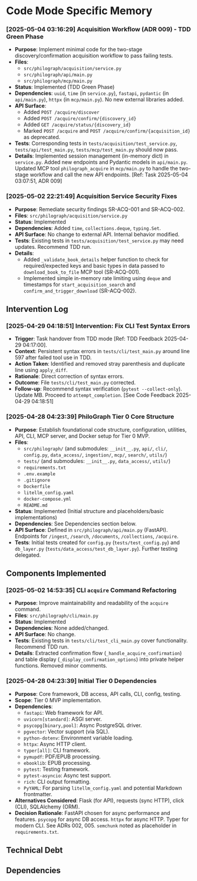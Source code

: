 # Code Mode Specific Memory
<!-- Entries below should be added reverse chronologically (newest first) -->

### [2025-05-04 03:16:29] Acquisition Workflow (ADR 009) - TDD Green Phase
- **Purpose**: Implement minimal code for the two-stage discovery/confirmation acquisition workflow to pass failing tests.
- **Files**:
    - `src/philograph/acquisition/service.py`
    - `src/philograph/api/main.py`
    - `src/philograph/mcp/main.py`
- **Status**: Implemented (TDD Green Phase)
- **Dependencies**: `uuid`, `time` (in `service.py`), `fastapi`, `pydantic` (in `api/main.py`), `httpx` (in `mcp/main.py`). No new external libraries added.
- **API Surface**:
    - Added `POST /acquire/discover`
    - Added `POST /acquire/confirm/{discovery_id}`
    - Added `GET /acquire/status/{discovery_id}`
    - Marked `POST /acquire` and `POST /acquire/confirm/{acquisition_id}` as deprecated.
- **Tests**: Corresponding tests in `tests/acquisition/test_service.py`, `tests/api/test_main.py`, `tests/mcp/test_main.py` should now pass.
- **Details**: Implemented session management (in-memory dict) in `service.py`. Added new endpoints and Pydantic models in `api/main.py`. Updated MCP tool `philograph_acquire` in `mcp/main.py` to handle the two-stage workflow and call the new API endpoints. [Ref: Task 2025-05-04 03:07:51, ADR 009]
### [2025-05-02 22:21:49] Acquisition Service Security Fixes
- **Purpose**: Remediate security findings SR-ACQ-001 and SR-ACQ-002.
- **Files**: `src/philograph/acquisition/service.py`
- **Status**: Implemented
- **Dependencies**: Added `time`, `collections.deque`, `typing.Set`.
- **API Surface**: No change to external API. Internal behavior modified.
- **Tests**: Existing tests in `tests/acquisition/test_service.py` may need updates. Recommend TDD run.
- **Details**:
    - Added `_validate_book_details` helper function to check for required/expected keys and basic types in data passed to `download_book_to_file` MCP tool (SR-ACQ-001).
    - Implemented simple in-memory rate limiting using `deque` and timestamps for `start_acquisition_search` and `confirm_and_trigger_download` (SR-ACQ-002).
<!-- No interventions logged during this implementation phase. -->
## Intervention Log
<!-- Append intervention details using the format below -->
### [2025-04-29 04:18:51] Intervention: Fix CLI Test Syntax Errors
- **Trigger**: Task handover from TDD mode [Ref: TDD Feedback 2025-04-29 04:17:00].
- **Context**: Persistent syntax errors in `tests/cli/test_main.py` around line 597 after failed tool use in TDD.
- **Action Taken**: Identified and removed stray parenthesis and duplicate line using `apply_diff`.
- **Rationale**: Direct correction of syntax errors.
- **Outcome**: File `tests/cli/test_main.py` corrected.
- **Follow-up**: Recommend syntax verification (`pytest --collect-only`). Update MB. Proceed to `attempt_completion`. [See Code Feedback 2025-04-29 04:18:51]
### [2025-04-28 04:23:39] PhiloGraph Tier 0 Core Structure
- **Purpose**: Establish foundational code structure, configuration, utilities, API, CLI, MCP server, and Docker setup for Tier 0 MVP.
- **Files**:
    - `src/philograph/` (and submodules: `__init__.py`, `api/`, `cli/`, `config.py`, `data_access/`, `ingestion/`, `mcp/`, `search/`, `utils/`)
    - `tests/` (and submodules: `__init__.py`, `data_access/`, `utils/`)
    - `requirements.txt`
    - `.env.example`
    - `.gitignore`
    - `Dockerfile`
    - `litellm_config.yaml`
    - `docker-compose.yml`
    - `README.md`
- **Status**: Implemented (Initial structure and placeholders/basic implementations)
- **Dependencies**: See Dependencies section below.
- **API Surface**: Defined in `src/philograph/api/main.py` (FastAPI). Endpoints for `/ingest`, `/search`, `/documents`, `/collections`, `/acquire`.
- **Tests**: Initial tests created for `config.py` (`tests/test_config.py`) and `db_layer.py` (`tests/data_access/test_db_layer.py`). Further testing delegated.

## Components Implemented
### [2025-05-02 14:53:35] CLI `acquire` Command Refactoring
- **Purpose**: Improve maintainability and readability of the `acquire` command.
- **Files**: `src/philograph/cli/main.py`
- **Status**: Implemented
- **Dependencies**: None added/changed.
- **API Surface**: No change.
- **Tests**: Existing tests in `tests/cli/test_cli_main.py` cover functionality. Recommend TDD run.
- **Details**: Extracted confirmation flow (`_handle_acquire_confirmation`) and table display (`_display_confirmation_options`) into private helper functions. Removed minor comments.
### [2025-04-28 04:23:39] Initial Tier 0 Dependencies
- **Purpose**: Core framework, DB access, API calls, CLI, config, testing.
- **Scope**: Tier 0 MVP implementation.
- **Dependencies**:
    - `fastapi`: Web framework for API.
    - `uvicorn[standard]`: ASGI server.
    - `psycopg[binary,pool]`: Async PostgreSQL driver.
    - `pgvector`: Vector support (via SQL).
    - `python-dotenv`: Environment variable loading.
    - `httpx`: Async HTTP client.
    - `typer[all]`: CLI framework.
    - `pymupdf`: PDF/EPUB processing.
    - `ebooklib`: EPUB processing.
    - `pytest`: Testing framework.
    - `pytest-asyncio`: Async test support.
    - `rich`: CLI output formatting.
    - `PyYAML`: For parsing `litellm_config.yaml` and potential Markdown frontmatter.
- **Alternatives Considered**: Flask (for API), requests (sync HTTP), click (CLI), SQLAlchemy (ORM).
- **Decision Rationale**: FastAPI chosen for async performance and features. `psycopg` for async DB access. `httpx` for async HTTP. Typer for modern CLI. See ADRs 002, 005. `semchunk` noted as placeholder in `requirements.txt`.
<!-- Track components implemented and their status -->

## Technical Debt
<!-- Track identified technical debt items -->

## Dependencies
<!-- Track key external dependencies -->